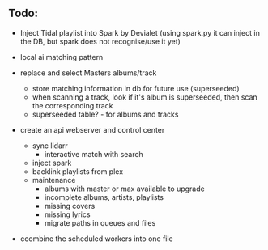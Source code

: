## Todo:
- Inject Tidal playlist into Spark by Devialet (using spark.py it can inject in the DB, but spark does not recognise/use it yet)
- local ai matching pattern

- replace and select Masters albums/track
    - store matching information in db for future use (superseeded)
    - when scanning a track, look if it's album is superseeded, then scan the corresponding track
    - superseeded table? - for albums and tracks

- create an api webserver and control center
    - sync lidarr
        - interactive match with search
    - inject spark
    - backlink playlists from plex
    - maintenance
        - albums with master or max available to upgrade
        - incomplete albums, artists, playlists
        - missing covers
        - missing lyrics
        - migrate paths in queues and files

- ccombine the scheduled workers into one file